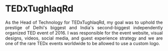 # TEDxTughlaqRd

<p align="justify">As the Head of Technology for TEDxTughlaqRd, my goal was to uphold the prestige of Delhi's biggest and India's second-biggest independently organized TED event of 2016. I was responsible for the event website, visual designs, videos, social media, and guest experience strategy and we are one of the rare TEDx events worldwide to be allowed to use a custom logo.</p>
